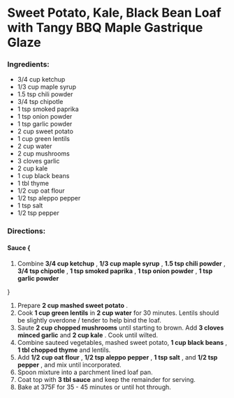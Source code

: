 # Sweet Potato, Kale, Black Bean Loaf with Tangy BBQ Maple Gastrique Glaze 

### Ingredients: 
* 3/4 cup ketchup
* 1/3 cup maple syrup
* 1.5 tsp chili powder
* 3/4 tsp chipotle
* 1 tsp smoked paprika
* 1 tsp onion powder
* 1 tsp garlic powder
* 2 cup sweet potato
* 1 cup green lentils
* 2 cup water
* 2 cup mushrooms
* 3 cloves garlic
* 2 cup kale
* 1 cup black beans
* 1 tbl thyme
* 1/2 cup oat flour
* 1/2 tsp aleppo pepper
* 1 tsp salt
* 1/2 tsp pepper

### Directions: 

#### Sauce {
1. Combine **3/4 cup ketchup** , **1/3 cup maple syrup** , **1.5 tsp chili powder** , **3/4 tsp chipotle** , **1 tsp smoked paprika** , **1 tsp onion powder** , **1 tsp garlic powder** 

}

1. Prepare **2 cup mashed sweet potato** . 
2. Cook **1 cup green lentils** in **2 cup water** for 30 minutes. Lentils should be slightly overdone / tender to help bind the loaf. 
3. Saute **2 cup chopped mushrooms** until starting to brown. Add **3 cloves minced garlic** and **2 cup kale** . Cook until wilted. 
4. Combine sauteed vegetables, mashed sweet potato, **1 cup black beans** , **1 tbl chopped thyme** and lentils. 
5. Add **1/2 cup oat flour** , **1/2 tsp aleppo pepper** , **1 tsp salt** , and **1/2 tsp pepper** , and mix until incorporated. 
6. Spoon mixture into a parchment lined loaf pan. 
7. Coat top with **3 tbl sauce** and keep the remainder for serving. 
8. Bake at 375F for 35 - 45 minutes or until hot through. 
